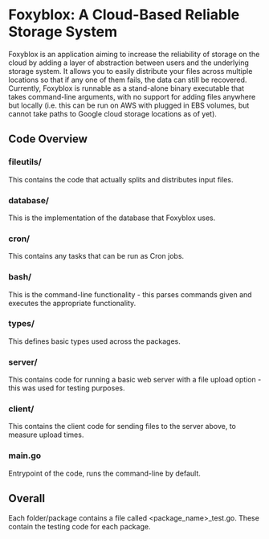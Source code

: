# Foxyblox: A Cloud-Based Reliable Storage System
Foxyblox is an application aiming to increase the reliability of storage on the cloud by adding a layer of abstraction between users and the underlying storage system. It allows you to easily distribute your files across multiple locations so that if any one of them fails, the data can still be recovered. Currently, Foxyblox is runnable as a stand-alone binary executable that takes command-line arguments, with no support for adding files anywhere but locally (i.e. this can be run on AWS with plugged in EBS volumes, but cannot take paths to Google cloud storage locations as of yet).

## Code Overview
### fileutils/
This contains the code that actually splits and distributes input files.

### database/
This is the implementation of the database that Foxyblox uses.

### cron/
This contains any tasks that can be run as Cron jobs.

### bash/
This is the command-line functionality - this parses commands given and executes the appropriate functionality.

### types/
This defines basic types used across the packages.

### server/
This contains code for running a basic web server with a file upload option - this was used for testing purposes.

### client/
This contains the client code for sending files to the server above, to measure upload times.

### main.go
Entrypoint of the code, runs the command-line by default.

## Overall
Each folder/package contains a file called <package_name>_test.go. These contain the testing code for each package.